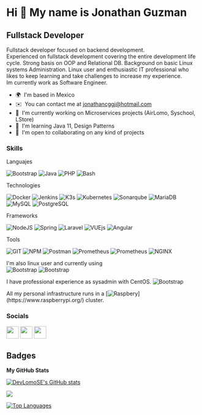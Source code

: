 Hi 👋 My name is Jonathan Guzman
================================
Fullstack Developer
-------------------
Fullstack developer focused on backend development.\
Experienced on fullstack development covering the entire development life cycle. Strong basis on OOP and Relational DB. Background on basic Linux systems Administration. Linux user and enthusiastic IT professional who likes to keep learning and take challenges to increase my experience.\
Im currently work as Software Engineer.
* 🌍  I'm based in Mexico
* ✉️  You can contact me at [jonathancggj@hotmail.com](mailto:jonathancggj@hotmail.com)
* 🚀  I'm currently working on Microservices projects (AirLomo, Syschool, LStore)
* 🧠  I'm learning Java 11, Design Patterns
* 🤝  I'm open to collaborating on any kind of projects

### Skills

Languajes
<p>
    <img alt="Bootstrap" src="https://img.shields.io/badge/Javascript-F7DF1E?style=flat&logo=javascript&logoColor=black" />
    <img alt="Java" src="https://img.shields.io/badge/Java-007396?style=flat-square&logo=java&logoColor=white" />
    <img alt="PHP" src="https://img.shields.io/badge/PHP-777BB4?style=flat&logo=php&logoColor=white" />
    <img alt="Bash" src="https://img.shields.io/badge/Bash-4EAA25?style=flat&logo=gnubash&logoColor=white" />
</p>

Technologies
<p>
    <img alt="Docker" src="https://img.shields.io/badge/Docker-2496ED?style=flat&logo=Docker&logoColor=white" />
    <img alt="Jenkins" src="https://img.shields.io/badge/Jenkins-D24939?style=flat&logo=Jenkins&logoColor=white" />
    <img alt="K3s" src="https://img.shields.io/badge/K3s-FFC61C?style=flat&logo=k3s&logoColor=black" />
    <img alt="Kubernetes" src="https://img.shields.io/badge/Kubernetes-326CE5?style=flat&logo=kubernetes&logoColor=white" />
    <img alt="Sonarqube" src="https://img.shields.io/badge/SonarQube-4E9BCD?style=flat&logo=sonarqube&logoColor=white" />
    <img alt="MariaDB" src="https://img.shields.io/badge/MariaDB-003545?style=flat&logo=mariadb&logoColor=white" />
    <img alt="MySQL" src="https://img.shields.io/badge/MySQL-4479A1?style=flat&logo=mysql&logoColor=white" />
    <img alt="PostgreSQL" src="https://img.shields.io/badge/PostgreSQL-4169E1?style=flat&logo=postgresql&logoColor=white" />
</p>

Frameworks
<p>
    <img alt="NodeJS" src="https://img.shields.io/badge/Node.js-339933?style=flat&logo=node.js&logoColor=white" />
    <img alt="Spring" src="https://img.shields.io/badge/Spring-6DB33F?style=flat&logo=spring&logoColor=white" />
    <img alt="Laravel" src="https://img.shields.io/badge/Laravel-CB3837?style=flat&logo=laravel&logoColor=white" />
    <img alt="VUEjs" src="https://img.shields.io/badge/VueJS-4fc08dy?style=flat&logo=vue.js&logoColor=white" />
    <img alt="Angular" src="https://img.shields.io/badge/Angular-DD0031?style=flat&logo=angular&logoColor=white" />
</p>

Tools
<p>
    <img alt="GIT" src="https://img.shields.io/badge/Git-orange?style=flat&logo=git&logoColor=white" />
    <img alt="NPM" src="https://img.shields.io/badge/NPM-CB3837?style=flat&logo=npm&logoColor=white" />
    <img alt="Postman" src="https://img.shields.io/badge/Postman-FF6C37?style=flat&logo=postman&logoColor=white" />
    <img alt="Prometheus" src="https://img.shields.io/badge/Prometheus-E6522C?style=flat&logo=prometheus&logoColor=white" />
    <img alt="Prometheus" src="https://img.shields.io/badge/Grafana-F46800?style=flat&logo=grafana&logoColor=white" />
    <img alt="NGINX" src="https://img.shields.io/badge/NGNIX-009639?style=flat&logo=nginx&logoColor=white" />
</p>

I'm also linux user and currently using
<br/>
<img alt="Bootstrap" src="https://img.shields.io/badge/openSUSE-73BA25?style=plastic&logo=opensuse&logoColor=white" />
<img alt="Bootstrap" src="https://img.shields.io/badge/Pop_OS-48B9C7?style=plastic&logo=pop!_os&logoColor=white" style="display: inline-block"/>
<br/>

I have professional experience as sysadmin with CentOS.
<img alt="Bootstrap" src="https://img.shields.io/badge/CentOS-262577?style=plastic&logo=centos&logoColor=white" style="display: inline-block"/>
<br/>

All my personal infrastructure runs in a [![Raspbery](https://img.shields.io/badge/Raspberry%20Pi-A22846?style=plastic&logo=raspberry%20pi&logoColor=white")](https://www.raspberrypi.org/)
cluster.
<br/>

### Socials
<p align="left"> <a href="https://www.dev.to/devlomose" target="_blank" rel="noreferrer"><img src="https://raw.githubusercontent.com/danielcranney/readme-generator/main/public/icons/socials/devdotto.svg" width="32" height="32" /></a> <a href="https://www.github.com/DevLomoSE" target="_blank" rel="noreferrer"><img src="https://raw.githubusercontent.com/danielcranney/readme-generator/main/public/icons/socials/github.svg" width="32" height="32" /></a> <a href="https://www.linkedin.com/in/jonathan-cgg/" target="_blank" rel="noreferrer"><img src="https://raw.githubusercontent.com/danielcranney/readme-generator/main/public/icons/socials/linkedin.svg" width="32" height="32" /></a></p>

## Badges

<b>My GitHub Stats</b>

<a href="http://www.github.com/DevLomoSE"><img src="https://github-readme-stats.vercel.app/api?username=DevLomoSE&show_icons=true&hide=&count_private=true&title_color=a855f7&text_color=ffffff&icon_color=ec4899&bg_color=1c1917&hide_border=true&show_icons=true" alt="DevLomoSE's GitHub stats" /></a>

<a href="http://www.github.com/DevLomoSE"><img src="https://github-readme-streak-stats.herokuapp.com/?user=DevLomoSE&stroke=ffffff&background=1c1917&ring=a855f7&fire=a855f7&currStreakNum=ffffff&currStreakLabel=a855f7&sideNums=ffffff&sideLabels=ffffff&dates=ffffff&hide_border=true" /></a>

<a href="https://github.com/DevLomoSE" align="left"><img src="https://github-readme-stats.vercel.app/api/top-langs/?username=DevLomoSE&langs_count=10&title_color=a855f7&text_color=ffffff&icon_color=ec4899&bg_color=1c1917&hide_border=true&locale=en&custom_title=Top%20%Languages" alt="Top Languages" /></a>

<!--
**DevLomoSE/DevLomoSE** is a ✨ _special_ ✨ repository because its `README.md` (this file) appears on your GitHub profile.

Here are some ideas to get you started:

- 🔭 I’m currently working on ...
- 🌱 I’m currently learning ...
- 👯 I’m looking to collaborate on ...
- 🤔 I’m looking for help with ...
- 💬 Ask me about ...
- 📫 How to reach me: ...
- 😄 Pronouns: ...
- ⚡ Fun fact: ...
-->
